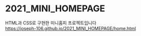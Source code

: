 # 2021_MINI_HOMEPAGE
HTML과 CSS로 구현한 미니홈피 프로젝트입니다   
https://joseph-106.github.io/2021_MINI_HOMEPAGE/home.html
